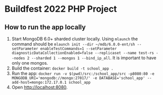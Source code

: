 # Buildfest 2022 PHP Project



## How to run the app locally

1. Start MongoDB 6.0+ sharded cluster locally. Using `mlaunch` the command should be `mlaunch init --dir ~/mdb/6.0.0-ent/sh --setParameter enableTestCommands=1 --setParameter diagnosticDataCollectionEnabled=false --replicaset --name test-rs --nodes 2 --sharded 1 --mongos 1 --bind_ip_all`. It is
important to have only one mongos.
2. Build the container: `docker build -t school_app .`
3. Run the app: `docker run -v $(pwd)/src:/school_app/src -p8080:80 -e MONGODB_URI='mongodb://mongo:27017/' -e DATABASE='school_app' --add-host=mongo:172.17.0.1 school_app`
4. Open [http://localhost:8080](http://localhost:8080).
